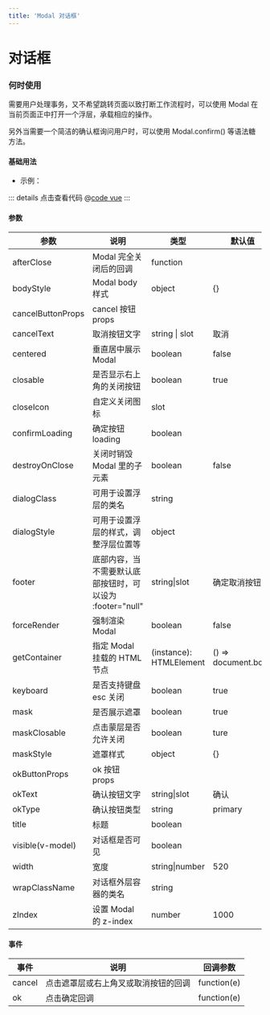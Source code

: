 ```yaml
---
title: 'Modal 对话框'
---
```


# 对话框

### 何时使用 
需要用户处理事务，又不希望跳转页面以致打断工作流程时，可以使用 Modal 在当前页面正中打开一个浮层，承载相应的操作。

另外当需要一个简洁的确认框询问用户时，可以使用 Modal.confirm() 等语法糖方法。

#### 基础用法

- 示例：

<clientOnly>
  <modalDemo1 />
</clientOnly>

::: details 点击查看代码
@[code vue](@components/modal/modalDemo1.vue)
:::

#### 参数

| 参数              | 说明                                                      | 类型                    | 默认值              |
| ----------------- | --------------------------------------------------------- | ----------------------- | ------------------- |
| afterClose        | Modal 完全关闭后的回调                                    | function                |                     |
| bodyStyle         | Modal body 样式                                           | object                  | {}                  |
| cancelButtonProps | cancel 按钮 props                                         |                         |                     |
| cancelText        | 取消按钮文字                                              | string \| slot          | 取消                |
| centered          | 垂直居中展示 Modal                                        | boolean                 | false               |
| closable          | 是否显示右上角的关闭按钮                                  | boolean                 | true                |
| closeIcon         | 自定义关闭图标                                            | slot                    |                     |
| confirmLoading    | 确定按钮 loading                                          | boolean                 |                     |
| destroyOnClose    | 关闭时销毁 Modal 里的子元素                               | boolean                 | false               |
| dialogClass       | 可用于设置浮层的类名                                      | string                  |                     |
| dialogStyle       | 可用于设置浮层的样式，调整浮层位置等                      | object                  |                     |
| footer            | 底部内容，当不需要默认底部按钮时，可以设为 :footer="null" | string\|slot            | 确定取消按钮        |
| forceRender       | 强制渲染 Modal                                            | boolean                 | false               |
| getContainer      | 指定 Modal 挂载的 HTML 节点                               | (instance): HTMLElement | () => document.body |
| keyboard          | 是否支持键盘 esc 关闭                                     | boolean                 | true                |
| mask              | 是否展示遮罩                                              | boolean                 | true                |
| maskClosable      | 点击蒙层是否允许关闭                                      | boolean                 | ture                |
| maskStyle         | 遮罩样式                                                  | object                  | {}                  |
| okButtonProps     | ok 按钮 props                                             |                         |                     |
| okText            | 确认按钮文字                                              | string\|slot            | 确认                |
| okType            | 确认按钮类型                                              | string                  | primary             |
| title             | 标题                                                      | boolean                 |                     |
| visible(v-model)  | 对话框是否可见                                            | boolean                 |                     |
| width             | 宽度                                                      | string\|number          | 520                 |
| wrapClassName     | 对话框外层容器的类名                                      | string                  |                     |
| zIndex            | 设置 Modal 的 z-index                                     | number                  | 1000                |

#### 事件

| 事件   | 说明                                 | 回调参数    |
| ------ | ------------------------------------ | ----------- |
| cancel | 点击遮罩层或右上角叉或取消按钮的回调 | function(e) |
| ok     | 点击确定回调                         | function(e) |
